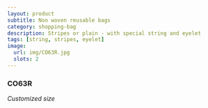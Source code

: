 ```yaml
---
layout: product
subtitle: Non woven reusable bags
category: shopping-bag
description: Stripes or plain - with special string and eyelet
tags: [string, stripes, eyelet]
image:
  url: img/CO63R.jpg
  slots: 2
---
```


### CO63R

*Customized size*

